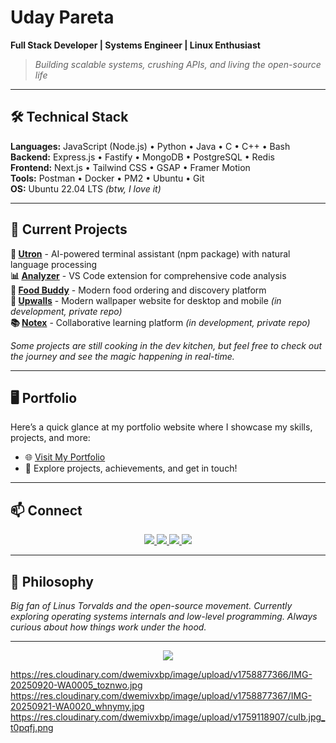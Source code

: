 # Uday Pareta  
**Full Stack Developer | Systems Engineer | Linux Enthusiast**

> *Building scalable systems, crushing APIs, and living the open-source life*

---

## 🛠️ **Technical Stack**

**Languages:** JavaScript (Node.js) • Python • Java • C • C++ • Bash  
**Backend:** Express.js • Fastify • MongoDB • PostgreSQL • Redis  
**Frontend:** Next.js • Tailwind CSS • GSAP • Framer Motion  
**Tools:** Postman • Docker • PM2 • Ubuntu • Git  
**OS:** Ubuntu 22.04 LTS *(btw, I love it)*

---

## 🚀 **Current Projects**

**🧠 [Utron](https://www.npmjs.com/package/utron)** - AI-powered terminal assistant (npm package) with natural language processing  
**📊 [Analyzer](https://marketplace.visualstudio.com/items?itemName=UdayPareta.analyzer)** - VS Code extension for comprehensive code analysis  
**🍕 [Food Buddy](https://food-buddy-three.vercel.app)** - Modern food ordering and discovery platform  
**🏢 [Upwalls](https://upwall-fullstack.vercel.app/)** - Modern wallpaper website for desktop and mobile *(in development, private repo)*  
**📚 [Notex](https://notex-coral.vercel.app/)** - Collaborative learning platform *(in development, private repo)*

*Some projects are still cooking in the dev kitchen, but feel free to check out the journey and see the magic happening in real-time.*

---

## 🖥️ **Portfolio**

Here’s a quick glance at my portfolio website where I showcase my skills, projects, and more:

- 🌐 [Visit My Portfolio](https://udaysite.vercel.app/)  
- 📂 Explore projects, achievements, and get in touch!

---



## 📫 **Connect**

<p align="center">
  <a href="mailto:udaypareta645@gmail.com">
    <img src="https://img.shields.io/badge/Gmail-D14836?style=for-the-badge&logo=gmail&logoColor=white" />
  </a>
  <a href="https://www.linkedin.com/in/uday-pareta-b114aa284">
    <img src="https://img.shields.io/badge/LinkedIn-0077B5?style=for-the-badge&logo=linkedin&logoColor=white" />
  </a>
  <a href="https://github.com/udayapex1">
    <img src="https://img.shields.io/badge/GitHub-100000?style=for-the-badge&logo=github&logoColor=white" />
  </a>
  <a href="https://www.instagram.com/you_dazzz?igsh=bWk4czFndDF4bDJr">
    <img src="https://img.shields.io/badge/Instagram-E4405F?style=for-the-badge&logo=instagram&logoColor=white" />
  </a>
</p>

---

## 💭 **Philosophy**

*Big fan of Linus Torvalds and the open-source movement. Currently exploring operating systems internals and low-level programming. Always curious about how things work under the hood.*
  
---

<p align="center">
  <img src="https://komarev.com/ghpvc/?username=udayapex1&color=blue&style=flat-square" />
</p>

https://res.cloudinary.com/dwemivxbp/image/upload/v1758877366/IMG-20250920-WA0005_toznwo.jpg
  https://res.cloudinary.com/dwemivxbp/image/upload/v1758877367/IMG-20250921-WA0020_whnymy.jpg
https://res.cloudinary.com/dwemivxbp/image/upload/v1759118907/culb.jpg_t0pqfj.png
